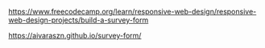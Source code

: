 https://www.freecodecamp.org/learn/responsive-web-design/responsive-web-design-projects/build-a-survey-form

https://aivaraszn.github.io/survey-form/
